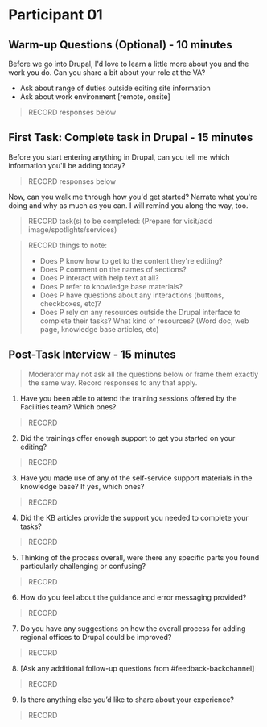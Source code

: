 # Participant 01

## Warm-up Questions (Optional) - 10 minutes

Before we go into Drupal, I'd love to learn a little more about you and the work you do. Can you share a bit about your role at the VA?
- Ask about range of duties outside editing site information
- Ask about work environment [remote, onsite]
>RECORD responses below

## First Task: Complete task in Drupal - 15 minutes

Before you start entering anything in Drupal, can you tell me which information you'll be adding today? 
>RECORD responses below

Now, can you walk me through how you'd get started? Narrate what you're doing and why as much as you can. I will remind you along the way, too.
>RECORD task(s) to be completed: (Prepare for visit/add image/spotlights/services)

>RECORD things to note:
>- Does P know how to get to the content they're editing?
>- Does P comment on the names of sections?
>- Does P interact with help text at all?
>- Does P refer to knowledge base materials?
>- Does P have questions about any interactions (buttons, checkboxes, etc)?  
>- Does P rely on any resources outside the Drupal interface to complete their tasks? What kind of resources? (Word doc, web page, knowledge base articles, etc)

## Post-Task Interview - 15 minutes
>Moderator may not ask all the questions below or frame them exactly the same way. Record responses to any that apply.
1. Have you been able to attend the training sessions offered by the Facilities team? Which ones?
>RECORD
2. Did the trainings offer enough support to get you started on your editing?
>RECORD
3. Have you made use of any of the self-service support materials in the knowledge base? If yes, which ones?
>RECORD
4. Did the KB articles provide the support you needed to complete your tasks?
>RECORD
5. Thinking of the process overall, were there any specific parts you found particularly challenging or confusing? 
>RECORD
6. How do you feel about the guidance and error messaging provided? 
>RECORD
7. Do you have any suggestions on how the overall process for adding regional offices to Drupal could be improved?
>RECORD
8. [Ask any additional follow-up questions from #feedback-backchannel]
>RECORD
9. Is there anything else you’d like to share about your experience? 
>RECORD
